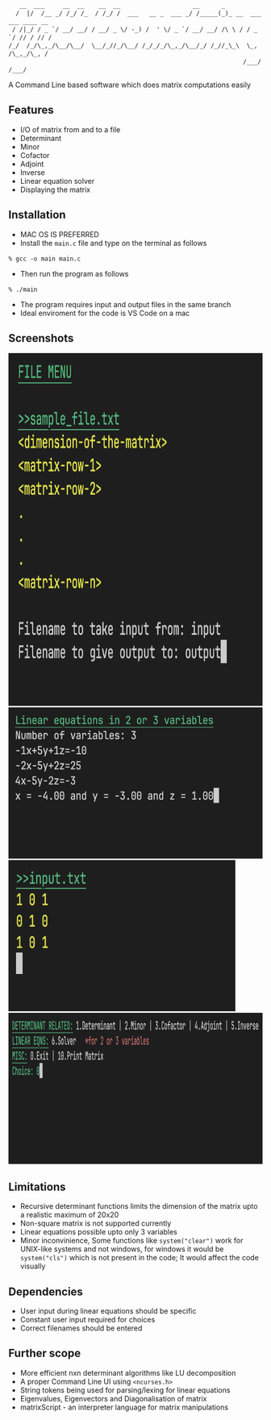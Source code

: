 ```
   __  ___     __  __    __  __                    __      _                      
  /  |/  /__ _/ /_/ /_  / /_/ /  ___   __ _  ___ _/ /_____(_)_ __  ___ ___ ____ __
 / /|_/ / _ `/ __/ __/ / __/ _ \/ -_) /  ' \/ _ `/ __/ __/ /\ \ / / _ `/ // / // /
/_/  /_/\_,_/\__/\__/  \__/_//_/\__/ /_/_/_/\_,_/\__/_/ /_//_\_\  \_, /\_,_/\_, / 
                                                                 /___/     /___/  
```
A Command Line based software which does matrix computations easily

## Features
- I/O of matrix from and to a file
- Determinant
- Minor
- Cofactor
- Adjoint
- Inverse
- Linear equation solver
- Displaying the matrix

## Installation
- MAC OS IS PREFERRED
- Install the ```main.c``` file and type on the terminal as follows
```
% gcc -o main main.c
```
- Then run the program as follows
```
% ./main
```
- The program requires input and output files in the same branch
- Ideal enviroment for the code is VS Code on a mac

## Screenshots
<p>
   <img src="https://github.com/ps-1305/matt-the-matrix-guy/blob/main/screenshots/ics-screenshot-1.png" height=700 width=1000>
   <img src="https://github.com/ps-1305/matt-the-matrix-guy/blob/main/screenshots/ics-screenshot-3.png" height=300 width=550>
   <img src="https://github.com/ps-1305/matt-the-matrix-guy/blob/main/screenshots/ics-screenshot-4.png" height=300 width=450>
   <img src="https://github.com/ps-1305/matt-the-matrix-guy/blob/main/screenshots/ics-screenshot-2.png" height=300 width=1000>
</p>


## Limitations
- Recursive determinant functions limits the dimension of the matrix upto a realistic maximum of 20x20
- Non-square matrix is not supported currently
- Linear equations possible upto only 3 variables
- Minor inconvinience, Some functions like ```system("clear")``` work for UNIX-like systems and not windows, for windows it would be ```system("cls")``` which is not present in the code; It would affect the code visually

## Dependencies
- User input during linear equations should be specific
- Constant user input required for choices
- Correct filenames should be entered

## Further scope 
- More efficient nxn determinant algorithms like LU decomposition
- A proper Command Line UI using ```<ncurses.h>```
- String tokens being used for parsing/lexing for linear equations
- Eigenvalues, Eigenvectors and Diagonalisation of matrix
- matrixScript - an interpreter language for matrix manipulations 
